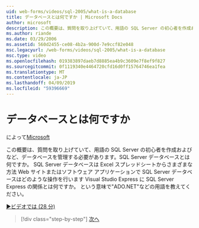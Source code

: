 ```yaml
---
uid: web-forms/videos/sql-2005/what-is-a-database
title: データベースとは何ですか | Microsoft Docs
author: microsoft
description: この概要は、質問を取り上げていて、用語の SQL Server の初心者を作成およびなど、データベースを管理する必要があります。SQL Server データベースとは何ですか。 どう。。。
ms.author: riande
ms.date: 03/29/2006
ms.assetid: 560d2455-ce08-4b2a-900d-7e9ccf82e048
msc.legacyurl: /web-forms/videos/sql-2005/what-is-a-database
msc.type: video
ms.openlocfilehash: 019383897daeb7d8885ea4b9c3609e7f8ef9f827
ms.sourcegitcommit: 0f1119340e4464720cfd16d0ff15764746ea1fea
ms.translationtype: MT
ms.contentlocale: ja-JP
ms.lasthandoff: 04/09/2019
ms.locfileid: "59396669"
---
```

# <a name="what-is-a-database"></a>データベースとは何ですか

によって[Microsoft](https://github.com/microsoft)

この概要は、質問を取り上げていて、用語の SQL Server の初心者を作成およびなど、データベースを管理する必要があります。SQL Server データベースとは何ですか。 SQL Server データベースは Excel スプレッドシートからさまざまな方法 Web サイトまたはソフトウェア アプリケーションで SQL Server データベースはどのような操作を行います Visual Studio Express に SQL Server Express の関係とは何ですか。 という意味で"ADO.NET"などの用語を教えてください。

[&#9654;ビデオでは (28 分)](https://channel9.msdn.com/Blogs/ASP-NET-Site-Videos/what-is-a-database)

> [!div class="step-by-step"]
> [次へ](understanding-database-tables-and-records.md)
